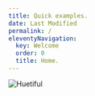 ```yaml
---
title: Quick examples.
date: Last Modified 
permalink: /
eleventyNavigation:
  key: Welcome
  order: 0
  title: Home.
---
```


![Huetiful](/content/images/huetiful-logo.png)
